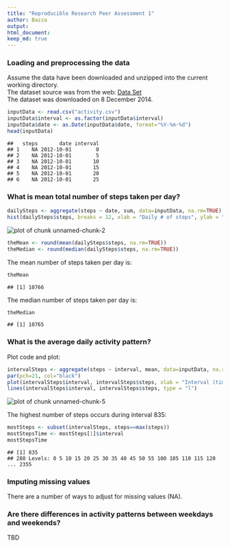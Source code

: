 ```yaml
---
title: "Reproducible Research Peer Assessment 1"
author: Bazza
output: 
html_document: 
keep_md: true
---
```


  
### Loading and preprocessing the data
Assume the data have been downloaded and unzipped into the current working directory.  
The dataset source was from the web:
[Data Set](https://d396qusza40orc.cloudfront.net/repdata%2Fdata%2Factivity.zip)  
The dataset was downloaded on 8 December 2014.  

```r
inputData <- read.csv("activity.csv")
inputData$interval <- as.factor(inputData$interval)
inputData$date <- as.Date(inputData$date, format="%Y-%m-%d")
head(inputData)
```

```
##   steps       date interval
## 1    NA 2012-10-01        0
## 2    NA 2012-10-01        5
## 3    NA 2012-10-01       10
## 4    NA 2012-10-01       15
## 5    NA 2012-10-01       20
## 6    NA 2012-10-01       25
```

  
### What is mean total number of steps taken per day?


```r
dailySteps <- aggregate(steps ~ date, sum, data=inputData, na.rm=TRUE)
hist(dailySteps$steps, breaks = 12, xlab = "Daily # of steps", ylab = "Frequency (# of days)", main = "Frequency - numbers of steps per day")
```

![plot of chunk unnamed-chunk-2](figure/unnamed-chunk-2-1.png) 

```r
theMean <- round(mean(dailySteps$steps, na.rm=TRUE))
theMedian <- round(median(dailySteps$steps, na.rm=TRUE))
```
The mean number of steps taken per day is:

```r
theMean
```

```
## [1] 10766
```
The median number of steps taken per day is:

```r
theMedian
```

```
## [1] 10765
```
  
### What is the average daily activity pattern?
Plot code and plot:

```r
intervalSteps <- aggregate(steps ~ interval, mean, data=inputData, na.rm=TRUE)
par(pch=21, col="black")
plot(intervalSteps$interval, intervalSteps$steps, xlab = "Interval (time)", ylab = "Number of steps", main = "Average number of steps by interval", type = "n")
lines(intervalSteps$interval, intervalSteps$steps, type = "l")
```

![plot of chunk unnamed-chunk-5](figure/unnamed-chunk-5-1.png) 
   
The highest number of steps occurs during interval 835:

```r
mostSteps <- subset(intervalSteps, steps==max(steps))
mostStepsTime <- mostSteps[1]$interval
mostStepsTime
```

```
## [1] 835
## 288 Levels: 0 5 10 15 20 25 30 35 40 45 50 55 100 105 110 115 120 ... 2355
```


  
### Imputing missing values
There are a number of ways to adjust for missing values (NA).

  
### Are there differences in activity patterns between weekdays and weekends?
TBD
